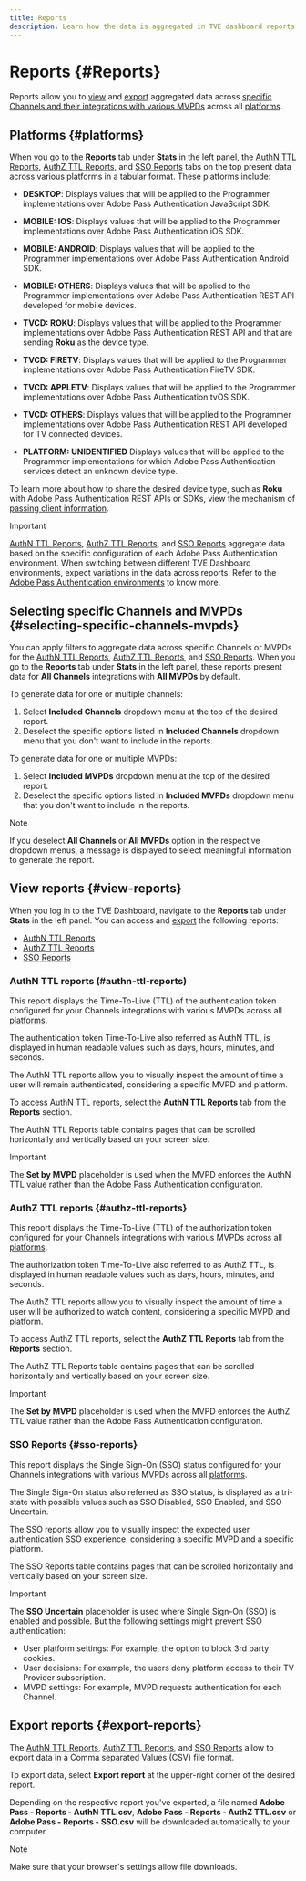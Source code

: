 ```yaml
---
title: Reports
description: Learn how the data is aggregated in TVE dashboard reports.
---
```

# Reports {#Reports}

Reports allow you to [view](#view-reports) and [export](#export-reports) aggregated data across [specific Channels and their integrations with various MVPDs](#selecting-specific-channels-mvpds) across all [platforms](#platforms).

## Platforms {#platforms}

When you go to the **Reports** tab under **Stats** in the left panel, the [AuthN TTL Reports](#authn-ttl-reports), [AuthZ TTL Reports](#authz-ttl-reports), and [SSO Reports](#sso-reports) tabs on the top present data across various platforms in a tabular format. These platforms include:

* **DESKTOP**: Displays values that will be applied to the Programmer implementations over Adobe Pass Authentication JavaScript SDK.

* **MOBILE: IOS**: Displays values that will be applied to the Programmer implementations over Adobe Pass Authentication iOS SDK.

* **MOBILE: ANDROID**: Displays values that will be applied to the Programmer implementations over Adobe Pass Authentication Android SDK.

* **MOBILE: OTHERS**: Displays values that will be applied to the Programmer implementations over Adobe Pass Authentication REST API developed for mobile devices.

* **TVCD: ROKU**: Displays values that will be applied to the Programmer implementations over Adobe Pass Authentication REST API and that are sending **Roku** as the device type.

* **TVCD: FIRETV**: Displays values that will be applied to the Programmer implementations over Adobe Pass Authentication FireTV SDK.

* **TVCD: APPLETV**: Displays values that will be applied to the Programmer implementations over Adobe Pass Authentication tvOS SDK.

* **TVCD: OTHERS**: Displays values that will be applied to the Programmer implementations over Adobe Pass Authentication REST API developed for TV connected devices.

* **PLATFORM: UNIDENTIFIED** Displays values that will be applied to the Programmer implementations for which Adobe Pass Authentication services detect an unknown device type.

To learn more about how to share the desired device type, such as **Roku** with Adobe Pass Authentication REST APIs or SDKs, view the mechanism of [passing client information](/help/authentication/passing-client-information-device-connection-and-application.md).

>[!IMPORTANT]
>
>[AuthN TTL Reports](#authn-ttl-reports), [AuthZ TTL Reports](#authz-ttl-reports), and [SSO Reports](#sso-reports) aggregate data based on the specific configuration of each Adobe Pass Authentication environment. When switching between different TVE Dashboard environments, expect variations in the data across reports. Refer to the [Adobe Pass Authentication environments](/help/authentication/tve-dashboard-environments.md) to know more. 

## Selecting specific Channels and MVPDs {#selecting-specific-channels-mvpds} 

You can apply filters to aggregate data across specific Channels or MVPDs for the [AuthN TTL Reports](#authn-ttl-reports), [AuthZ TTL Reports](#authz-ttl-reports), and [SSO Reports](#sso-reports). When you go to the **Reports** tab under **Stats** in the left panel, these reports present data for **All Channels** integrations with **All MVPDs** by default.

To generate data for one or multiple channels:

1. Select **Included Channels** dropdown menu at the top of the desired report.
1. Deselect the specific options listed in **Included Channels** dropdown menu that you don't want to include in the reports.

To generate data for one or multiple MVPDs:

1. Select **Included MVPDs** dropdown menu at the top of the desired report.
1. Deselect the specific options listed in **Included MVPDs** dropdown menu that you don't want to include in the reports.

>[!NOTE]
>
>If you deselect **All Channels** or **All MVPDs** option in the respective dropdown menus, a message is displayed to select meaningful information to generate the report.

## View reports {#view-reports}

When you log in to the TVE Dashboard, navigate to the **Reports** tab under **Stats** in the left panel. You can access and [export](#export-reports) the following reports:

* [AuthN TTL Reports](#authn-ttl-reports)
* [AuthZ TTL Reports](#authz-ttl-reports)
* [SSO Reports](#sso-reports)

### AuthN TTL reports (#authn-ttl-reports)

This report displays the Time-To-Live (TTL) of the authentication token configured for your Channels integrations with various MVPDs across all [platforms](#platforms).

The authentication token Time-To-Live also referred as AuthN TTL, is displayed in human readable values such as days, hours, minutes, and seconds.

The AuthN TTL reports allow you to visually inspect the amount of time a user will remain authenticated, considering a specific MVPD and platform.

To access AuthN TTL reports, select the **AuthN TTL Reports** tab from the **Reports** section.

The AuthN TTL Reports table contains pages that can be scrolled horizontally and vertically based on your screen size.

>[!IMPORTANT]
>
> The **Set by MVPD** placeholder is used when the MVPD enforces the AuthN TTL value rather than the Adobe Pass Authentication configuration.

### AuthZ TTL reports {#authz-ttl-reports}

This report displays the Time-To-Live (TTL) of the authorization token configured for your Channels integrations with various MVPDs across all [platforms](#platforms).

The authorization token Time-To-Live also referred to as AuthZ TTL, is displayed in human readable values such as days, hours, minutes, and seconds.

The AuthZ TTL reports allow you to visually inspect the amount of time a user will be authorized to watch content, considering a specific MVPD and platform.

To access AuthZ TTL reports, select the **AuthZ TTL Reports** tab from the **Reports** section.

The AuthZ TTL Reports table contains pages that can be scrolled horizontally and vertically based on your screen size.

>[!IMPORTANT]
>
> The **Set by MVPD** placeholder is used when the MVPD enforces the AuthZ TTL value rather than the Adobe Pass Authentication configuration.

### SSO Reports {#sso-reports}

This report displays the Single Sign-On (SSO) status configured for your Channels integrations with various MVPDs across all [platforms](#platforms).

The Single Sign-On status also referred as SSO status, is displayed as a tri-state with possible values such as SSO Disabled, SSO Enabled, and SSO Uncertain.

The SSO reports allow you to visually inspect the expected user authentication SSO experience, considering a specific MVPD and a specific platform.

The SSO Reports table contains pages that can be scrolled horizontally and vertically based on your screen size.

>[!IMPORTANT]
>
> The **SSO Uncertain** placeholder is used where Single Sign-On (SSO) is enabled and possible. But the following settings might prevent SSO authentication:
>
> * User platform settings: For example, the option to block 3rd party cookies.
> * User decisions: For example, the users deny platform access to their TV Provider subscription.
> * MVPD settings: For example, MVPD requests authentication for each Channel.

## Export reports {#export-reports}

The [AuthN TTL Reports](#authn-ttl-reports), [AuthZ TTL Reports](#authz-ttl-reports), and [SSO Reports](#sso-reports) allow to export data in a Comma separated Values (CSV) file format.

To export data, select **Export report** at the upper-right corner of the desired report.
 
Depending on the respective report you've exported, a file named **Adobe Pass - Reports - AuthN TTL.csv**, **Adobe Pass - Reports - AuthZ TTL.csv** or **Adobe Pass - Reports - SSO.csv** will be downloaded automatically to your computer.

>[!NOTE] 
>
> Make sure that your browser's settings allow file downloads.

